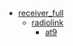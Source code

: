 * [receiver_full](receiver_full)
  * [radiolink](receiver_full/radiolink)
    * [at9](receiver_full/radiolink/at9)
